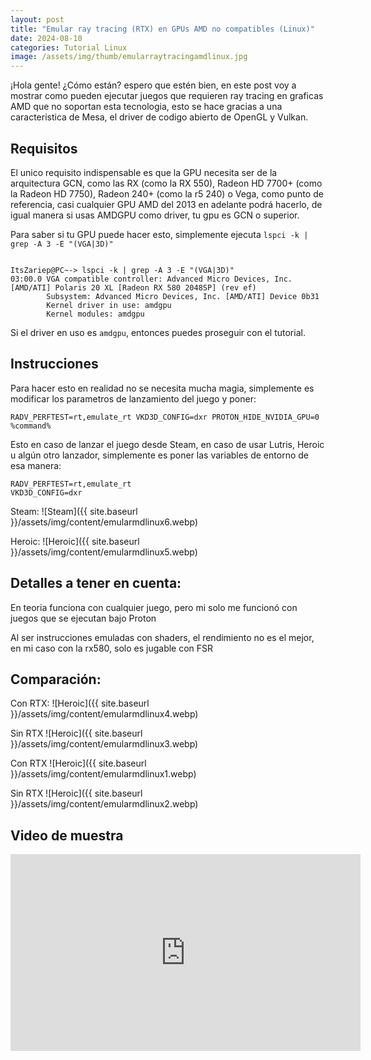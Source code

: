 ```yaml
---
layout: post
title: "Emular ray tracing (RTX) en GPUs AMD no compatibles (Linux)"
date: 2024-08-10
categories: Tutorial Linux
image: /assets/img/thumb/emularraytracingamdlinux.jpg
---
```


¡Hola gente! ¿Cómo están? espero que estén bien, en este post voy a mostrar como pueden ejecutar juegos que requieren ray tracing en graficas AMD que no soportan esta tecnologia, esto se hace gracias a una caracteristica de Mesa, el driver de codigo abierto de OpenGL y Vulkan. 

## Requisitos

El unico requisito indispensable es que la GPU necesita ser de la arquitectura GCN, como las RX (como la RX 550), Radeon HD 7700+ (como la Radeon HD 7750), Radeon 240+ (como la r5 240) o Vega, como punto de referencia, casi cualquier GPU AMD del 2013 en adelante podrá hacerlo, de igual manera si usas AMDGPU como driver, tu gpu es GCN o superior.

Para saber si tu GPU puede hacer esto, simplemente ejecuta `lspci -k | grep -A 3 -E "(VGA|3D)"`

```

ItsZariep@PC~-> lspci -k | grep -A 3 -E "(VGA|3D)"
03:00.0 VGA compatible controller: Advanced Micro Devices, Inc. [AMD/ATI] Polaris 20 XL [Radeon RX 580 2048SP] (rev ef)
        Subsystem: Advanced Micro Devices, Inc. [AMD/ATI] Device 0b31
        Kernel driver in use: amdgpu
        Kernel modules: amdgpu
```

Si el driver en uso es `amdgpu`, entonces puedes proseguir con el tutorial.

## Instrucciones

Para hacer esto en realidad no se necesita mucha magia, simplemente es modificar los parametros de lanzamiento del juego y poner:

```
RADV_PERFTEST=rt,emulate_rt VKD3D_CONFIG=dxr PROTON_HIDE_NVIDIA_GPU=0 %command%
```

Esto en caso de lanzar el juego desde Steam, en caso de usar Lutris, Heroic u algún otro lanzador, simplemente es poner las variables de entorno de esa manera:

```
RADV_PERFTEST=rt,emulate_rt
VKD3D_CONFIG=dxr
```

Steam:
![Steam]({{ site.baseurl }}/assets/img/content/emularmdlinux6.webp)

Heroic:
![Heroic]({{ site.baseurl }}/assets/img/content/emularmdlinux5.webp)

## Detalles a tener en cuenta:

En teoria funciona con cualquier juego, pero mi solo me funcionó con juegos que se ejecutan bajo Proton

Al ser instrucciones emuladas con shaders, el rendimiento no es el mejor, en mi caso con la rx580, solo es jugable con FSR

## Comparación:


Con RTX:
![Heroic]({{ site.baseurl }}/assets/img/content/emularmdlinux4.webp)

Sin RTX
![Heroic]({{ site.baseurl }}/assets/img/content/emularmdlinux3.webp)

Con RTX
![Heroic]({{ site.baseurl }}/assets/img/content/emularmdlinux1.webp)

Sin RTX
![Heroic]({{ site.baseurl }}/assets/img/content/emularmdlinux2.webp)

## Video de muestra

<iframe width="560" height="315" class="ytvideo" src="https://www.youtube-nocookie.com/embed/1AGIV9HGms4?si=s6KBDVWeLFTrfTvW" title="YouTube video player" frameborder="0" allow="accelerometer; autoplay; clipboard-write; encrypted-media; gyroscope; picture-in-picture; web-share" referrerpolicy="strict-origin-when-cross-origin" allowfullscreen></iframe>